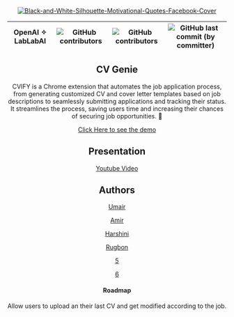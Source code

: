 
<div align="center">
 

<a href="https://ibb.co/SdQBDX8"><img src="https://i.ibb.co/RBhcGpm/Black-and-White-Silhouette-Motivational-Quotes-Facebook-Cover.jpg" alt="Black-and-White-Silhouette-Motivational-Quotes-Facebook-Cover" border="0"></a>


OpenAI ✧ LabLabAI | ![GitHub contributors](https://img.shields.io/github/contributors/m-umairali/cv_genie?style=for-the-badge)  | ![GitHub contributors](https://img.shields.io/github/contributors/m-umairali/cv_genie?style=for-the-badge) | ![GitHub last commit (by committer)](https://img.shields.io/github/last-commit/m-umairali/cv_genie?style=for-the-badge)
:-:|:-:|:-:|:-:

 </div>
 
<div align="center">

## CV Genie
CVIFY is a Chrome extension that automates the job application process, from generating customized CV and cover letter templates based on job descriptions to seamlessly submitting applications and tracking their status. It streamlines the process, saving users time and increasing their chances of securing job opportunities. 📃

[Click Here to see the demo](#)

## Presentation

[Youtube Video](#)

## Authors

[Umair](https://github.com/m-umairali)

[Amir](https://github.com/ASANinjaCoder)

[Harshini](https://github.com/dasriharshini)

[Rugbon](https://github.com/Loyakin)

[5](#)

[6](#)


#### Roadmap

Allow users to upload an their last CV and get modified according to the job.
</div>
